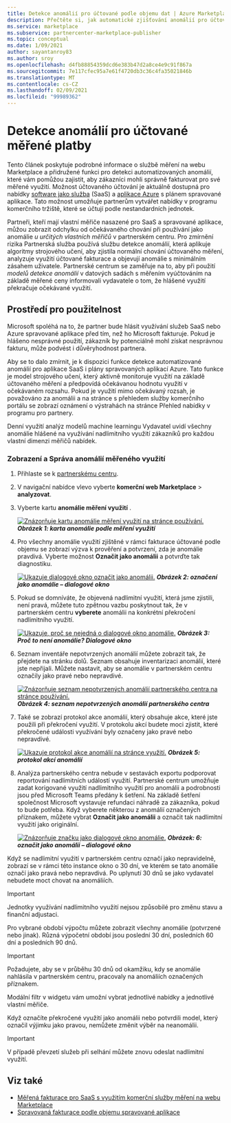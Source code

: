 ```yaml
---
title: Detekce anomálií pro účtované podle objemu dat | Azure Marketplace
description: Přečtěte si, jak automatické zjišťování anomálií pro účtované podle objemu dat pomáhá zajistit, aby se vaši zákazníci správně účtovali na měření využití komerční nabídky na webu Marketplace.
ms.service: marketplace
ms.subservice: partnercenter-marketplace-publisher
ms.topic: conceptual
ms.date: 1/09/2021
author: sayantanroy83
ms.author: sroy
ms.openlocfilehash: d4fb88854359dcd6e383b47d2a8ce4e9c91f867a
ms.sourcegitcommit: 7e117cfec95a7e61f4720db3c36c4fa35021846b
ms.translationtype: MT
ms.contentlocale: cs-CZ
ms.lasthandoff: 02/09/2021
ms.locfileid: "99989362"
---
```

# <a name="anomaly-detection-for-metered-billing"></a>Detekce anomálií pro účtované měřené platby

Tento článek poskytuje podrobné informace o službě měření na webu Marketplace a přidružené funkci pro detekci automatizovaných anomálií, které vám pomůžou zajistit, aby zákazníci mohli správně fakturovat pro své měřené využití. Možnost účtovaného účtování je aktuálně dostupná pro nabídky [software jako služba](plan-saas-offer.md) (SaaS) a [aplikace Azure](plan-azure-application-offer.md#types-of-plans) s plánem spravované aplikace. Tato možnost umožňuje partnerům vytvářet nabídky v programu komerčního tržiště, které se účtují podle nestandardních jednotek.

Partneři, kteří mají vlastní měřiče nasazené pro SaaS a spravované aplikace, můžou zobrazit odchylku od očekávaného chování při používání jako anomálie _u určitých_ _vlastních měřičů_ v partnerském centru. Pro zmírnění rizika Partnerská služba používá službu detekce anomálií, která aplikuje algoritmy strojového učení, aby zjistila normální chování účtovaného měření, analyzuje využití účtované fakturace a objevují anomálie s minimálním zásahem uživatele. Partnerské centrum se zaměřuje na to, aby při použití _modelů detekce anomálií_ v datových sadách s měřením vyúčtováním na základě měřené ceny informovali vydavatele o tom, že hlášené využití překračuje očekávané využití.

## <a name="usability-experience"></a>Prostředí pro použitelnost

Microsoft spoléhá na to, že partner bude hlásit využívání služeb SaaS nebo Azure spravované aplikace před tím, než ho Microsoft fakturuje. Pokud je hlášeno nesprávné použití, zákazník by potenciálně mohl získat nesprávnou fakturu, může podvést i důvěryhodnost partnera.

Aby se to dalo zmírnit, je k dispozici funkce detekce automatizované anomálií pro aplikace SaaS i plány spravovaných aplikací Azure. Tato funkce je model strojového učení, který aktivně monitoruje využití na základě účtovaného měření a předpovídá očekávanou hodnotu využití v očekávaném rozsahu. Pokud je využití mimo očekávaný rozsah, je považováno za anomálii a na stránce s přehledem služby komerčního portálu se zobrazí oznámení o výstrahách na stránce Přehled nabídky v programu pro partnery.

Denní využití analýz modelů machine learningu Vydavatel uvidí všechny anomálie hlášené na využívání nadlimitního využití zákazníků pro každou vlastní dimenzi měřičů nabídek.

### <a name="view-and-manage-metered-usage-anomalies"></a>Zobrazení a Správa anomálií měřeného využití

1. Přihlaste se k [partnerskému centru](https://partner.microsoft.com/dashboard/home).
1. V navigační nabídce vlevo vyberte **komerční web Marketplace**  >  **analyzovat**.
1. Vyberte kartu **anomálie měření využití** .

    [![Znázorňuje kartu anomálie měření využití na stránce používání.](./media/anomaly-detection/metered-usage-anomalies.png)](./media/anomaly-detection/metered-usage-anomalies.png#lightbox)
    ***Obrázek 1: karta anomálie podle měření využití***

1. Pro všechny anomálie využití zjištěné v rámci fakturace účtované podle objemu se zobrazí výzva k prověření a potvrzení, zda je anomálie pravdivá. Vyberte možnost **Označit jako anomálii** a potvrďte tak diagnostiku.

     [![Ukazuje dialogové okno označit jako anomálii.](./media/anomaly-detection/mark-as-anomaly.png)](./media/anomaly-detection/mark-as-anomaly.png#lightbox)
    ***Obrázek 2: označení jako anomálie – dialogové okno***

1. Pokud se domníváte, že objevená nadlimitní využití, která jsme zjistili, není pravá, můžete tuto zpětnou vazbu poskytnout tak, že v partnerském centru **vyberete** anomálii na konkrétní překročení nadlimitního využití.

    [![Ukazuje, proč se nejedná o dialogové okno anomálie.](./media/anomaly-detection/why-is-it-not-an-anomaly.png)](./media/anomaly-detection/why-is-it-not-an-anomaly.png#lightbox)
    ***Obrázek 3: Proč to není anomálie? Dialogové okno***

1. Seznam inventáře nepotvrzených anomálií můžete zobrazit tak, že přejdete na stránku dolů. Seznam obsahuje inventarizaci anomálií, které jste nepřijali. Můžete nastavit, aby se anomálie v partnerském centru označily jako pravé nebo nepravdivé.

   [![Znázorňuje seznam nepotvrzených anomálií partnerského centra na stránce používání.](./media/anomaly-detection/unacknowledged-anomalies.png)](./media/anomaly-detection/unacknowledged-anomalies.png#lightbox)
    ***Obrázek 4: seznam nepotvrzených anomálií partnerského centra***

1. Také se zobrazí protokol akce anomálií, který obsahuje akce, které jste použili při překročení využití. V protokolu akcí budete moci zjistit, které překročené události využívání byly označeny jako pravé nebo nepravdivé.

   [ ![ Ukazuje protokol akce anomálií na stránce využití.](./media/anomaly-detection/anomaly-action-log.png)](./media/anomaly-detection/anomaly-action-log.png#lightbox) 
    ***Obrázek 5: protokol akcí anomálií***

1. Analýza partnerského centra nebude v sestavách exportu podporovat reportování nadlimitních událostí využití. Partnerské centrum umožňuje zadat korigované využití nadlimitního využití pro anomálii a podrobnosti jsou před Microsoft Teams předány k šetření. Na základě šetření společnost Microsoft vystavuje refundaci náhradě za zákazníka, pokud to bude potřeba. Když vyberete některou z anomálií označených příznakem, můžete vybrat **Označit jako anomálii** a označit tak nadlimitní využití jako originální.

   [ ![ Znázorňuje značku jako dialogové okno anomálie.](./media/anomaly-detection/new-reported-usage.png)](./media/anomaly-detection/new-reported-usage.png#lightbox) 
    ***Obrázek: 6: označit jako anomálii – dialogové okno***

Když se nadlimitní využití v partnerském centru označí jako nepravidelně, zobrazí se v rámci této instance okno o 30 dní, ve kterém se tato anomálie označí jako pravá nebo nepravdivá. Po uplynutí 30 dnů se jako vydavatel nebudete moct chovat na anomáliích.

> [!IMPORTANT]
> Jednotky využívání nadlimitního využití nejsou způsobilé pro změnu stavu a finanční adjustaci.

Pro vybrané období výpočtu můžete zobrazit všechny anomálie (potvrzené nebo jinak). Různá výpočetní období jsou poslední 30 dní, posledních 60 dní a posledních 90 dnů.

> [!IMPORTANT]
> Požadujete, aby se v průběhu 30 dnů od okamžiku, kdy se anomálie nahlásila v partnerském centru, pracovaly na anomáliích označených příznakem.

Modální filtr v widgetu vám umožní vybrat jednotlivé nabídky a jednotlivé vlastní měřiče.

Když označíte překročené využití jako anomálii nebo potvrdili model, který označil výjimku jako pravou, nemůžete změnit výběr na neanomálii.

> [!IMPORTANT]
> V případě převzetí služeb při selhání můžete znovu odeslat nadlimitní využití.

## <a name="see-also"></a>Viz také
- [Měřená fakturace pro SaaS s využitím komerční služby měření na webu Marketplace](./partner-center-portal/saas-metered-billing.md)
- [Spravovaná fakturace podle objemu spravované aplikace](./partner-center-portal/azure-app-metered-billing.md)
